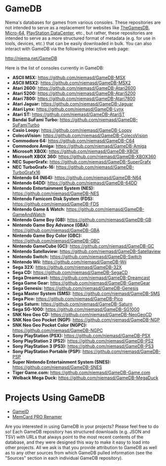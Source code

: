 # GameDB

Niema's databases for games from various consoles. These repositories are not intended to serve as a replacement for websites like [TheGamesDB](https://thegamesdb.net/), [Micro-64](http://micro-64.com/database/masterlist.shtml), [PlayStation DataCenter](https://psxdatacenter.com/), etc., but rather, these repositories are intended to serve as a more structured format of metadata (e.g. for use in tools, devices, etc.) that can be easily downloaded in bulk. You can also interact with GameDB via the following interactive web page:

http://niema.net/GameDB

Here is the list of consoles currently in GameDB:

* **ASCII MSX:** https://github.com/niemasd/GameDB-MSX
* **ASCII MSX2:** https://github.com/niemasd/GameDB-MSX2
* **Atari 2600:** https://github.com/niemasd/GameDB-Atari2600
* **Atari 5200:** https://github.com/niemasd/GameDB-Atari5200
* **Atari 7800:** https://github.com/niemasd/GameDB-Atari7800
* **Atari Jaguar:** https://github.com/niemasd/GameDB-Jaguar
* **Atari Lynx:** https://github.com/niemasd/GameDB-Lynx
* **Atari ST:** https://github.com/niemasd/GameDB-AtariST
* **Bandai SuFami Turbo:** https://github.com/niemasd/GameDB-SuFamiTurbo
* **Casio Loopy:** https://github.com/niemasd/GameDB-Loopy
* **ColecoVision:** https://github.com/niemasd/GameDB-ColecoVision
* **Commodore 64:** https://github.com/niemasd/GameDB-C64
* **Commodore Amiga:** https://github.com/niemasd/GameDB-Amiga
* **Microsoft XBOX:** https://github.com/niemasd/GameDB-XBOX
* **Microsoft XBOX 360:** https://github.com/niemasd/GameDB-XBOX360
* **NEC SuperGrafx:** https://github.com/niemasd/GameDB-SuperGrafx
* **NEC TurboGrafx-16:** https://github.com/niemasd/GameDB-TurboGrafx16
* **Nintendo 64 (N64):** https://github.com/niemasd/GameDB-N64
* **Nintendo 64DD:** https://github.com/niemasd/GameDB-64DD
* **Nintendo Entertainment System (NES):** https://github.com/niemasd/GameDB-NES
* **Nintendo Famicom Disk System (FDS):** https://github.com/niemasd/GameDB-FDS
* **Nintendo Game & Watch:** https://github.com/niemasd/GameDB-GameAndWatch
* **Nintendo Game Boy (GB):** https://github.com/niemasd/GameDB-GB
* **Nintendo Game Boy Advance (GBA):** https://github.com/niemasd/GameDB-GBA
* **Nintendo Game Boy Color (GBC):** https://github.com/niemasd/GameDB-GBC
* **Nintendo GameCube (GC):** https://github.com/niemasd/GameDB-GC
* **Nintendo Satellaview:** https://github.com/niemasd/GameDB-Satellaview
* **Nintendo Switch:** https://github.com/niemasd/GameDB-Switch
* **Nintendo Wii:** https://github.com/niemasd/GameDB-Wii
* **Sega 32X:** https://github.com/niemasd/GameDB-32X
* **Sega CD:** https://github.com/niemasd/GameDB-SegaCD
* **Sega Dreamcast:** https://github.com/niemasd/GameDB-Dreamcast
* **Sega Game Gear:** https://github.com/niemasd/GameDB-GameGear
* **Sega Genesis:** https://github.com/niemasd/GameDB-Genesis
* **Sega Master System (SMS):** https://github.com/niemasd/GameDB-SMS
* **Sega Pico:** https://github.com/niemasd/GameDB-Pico
* **Sega Saturn:** https://github.com/niemasd/GameDB-Saturn
* **Sega SG-1000:** https://github.com/niemasd/GameDB-SG1000
* **SNK Neo Geo CD:** https://github.com/niemasd/GameDB-NeoGeoCD
* **SNK Neo Geo Pocket (NGP):** https://github.com/niemasd/GameDB-NGP
* **SNK Neo Geo Pocket Color (NGPC):** https://github.com/niemasd/GameDB-NGPC
* **Sony PlayStation (PSX):** https://github.com/niemasd/GameDB-PSX
* **Sony PlayStation 2 (PS2):** https://github.com/niemasd/GameDB-PS2
* **Sony PlayStation 3 (PS3):** https://github.com/niemasd/GameDB-PS3
* **Sony PlayStation Portable (PSP):** https://github.com/niemasd/GameDB-PSP
* **Super Nintendo Entertainment System (SNES):** https://github.com/niemasd/GameDB-SNES
* **Tiger Game.com:** https://github.com/niemasd/GameDB-Game.com
* **Welback Mega Duck:** https://github.com/niemasd/GameDB-MegaDuck

# Projects Using GameDB

* [GameID](https://github.com/niemasd/GameID)
* [MemCard PRO Renamer](https://github.com/niemasd/MemCard-PRO-Renamer)

Are you interested in using GameDB in your projects? Please feel free to do so! Each GameDB repository has structured downloads (e.g. JSON and TSV) with URLs that always point to the most recent contents of the database, and they were designed this way to make it easy to load into other projects. All we ask is that you provide attribution to GameDB as well as to any other sources from which GameDB pulled information (see the "Sources" section in each individual GameDB repository).

